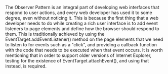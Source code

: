 The Observer Pattern is an integral part of developing web interfaces that respond to user actions, 
and every web developer has used it to some degree, even without noticing it. 
This is because the first thing that a web developer needs to do while creating a rich user interface is to add event listeners to page elements and define how the 
browser should respond to them.
This is traditionally achieved by using the EventTarget.addEventListener() method on the page elements that we need to listen to for events such as a "click", 
and providing a callback function with the code that needs to be executed when that event occurs. It is worth mentioning that in order to support older versions 
of Internet Explorer, testing for the existence of EventTarget.attachEvent(), and using that instead, is required.